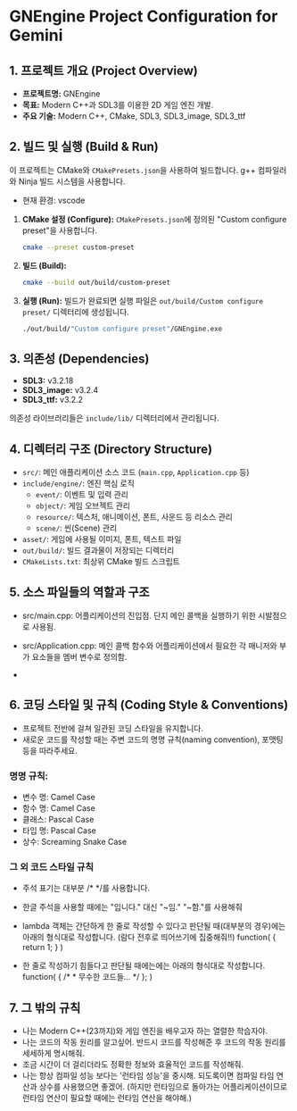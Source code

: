 # GNEngine Project Configuration for Gemini

## 1. 프로젝트 개요 (Project Overview)

- **프로젝트명:** GNEngine
- **목표:** Modern C++과 SDL3를 이용한 2D 게임 엔진 개발.
- **주요 기술:** Modern C++, CMake, SDL3, SDL3_image, SDL3_ttf

## 2. 빌드 및 실행 (Build & Run)

이 프로젝트는 CMake와 `CMakePresets.json`을 사용하여 빌드합니다. g++ 컴파일러와 Ninja 빌드 시스템을 사용합니다.
- 현재 환경: vscode

1.  **CMake 설정 (Configure):**
    `CMakePresets.json`에 정의된 "Custom configure preset"을 사용합니다.
    ```bash
    cmake --preset custom-preset
    ```

2.  **빌드 (Build):**
    ```bash
    cmake --build out/build/custom-preset
    ```

3.  **실행 (Run):**
    빌드가 완료되면 실행 파일은 `out/build/Custom configure preset/` 디렉터리에 생성됩니다.
    ```bash
    ./out/build/"Custom configure preset"/GNEngine.exe
    ```

## 3. 의존성 (Dependencies)

- **SDL3:** v3.2.18
- **SDL3_image:** v3.2.4
- **SDL3_ttf:** v3.2.2      

의존성 라이브러리들은 `include/lib/` 디렉터리에서 관리됩니다.

## 4. 디렉터리 구조 (Directory Structure)

- `src/`: 메인 애플리케이션 소스 코드 (`main.cpp`, `Application.cpp` 등)
- `include/engine/`: 엔진 핵심 로직
    - `event/`: 이벤트 및 입력 관리
    - `object/`: 게임 오브젝트 관리
    - `resource/`: 텍스처, 애니메이션, 폰트, 사운드 등 리소스 관리
    - `scene/`: 씬(Scene) 관리
- `asset/`: 게임에 사용될 이미지, 폰트, 텍스트 파일
- `out/build/`: 빌드 결과물이 저장되는 디렉터리
- `CMakeLists.txt`: 최상위 CMake 빌드 스크립트

<!-- ## 5. 테스트 (Testing)

 - 현재 설정된 테스트 프레임워크나 명령어가 없습니다.
- 테스트를 추가할 경우, 실행 방법과 절차를 여기에 명시해 주세요.
  (예: `ctest --preset <preset-name>`) 
- 없음. -->

## 5. 소스 파일들의 역할과 구조
- src/main.cpp: 어플리케이션의 진입점. 단지 메인 콜백을 실행하기 위한 시발점으로 사용됨.
- src/Application.cpp: 메인 콜백 함수와 어플리케이션에서 필요한 각 매니저와 부가 요소들을 멤버 변수로 정의함.


- 



## 6. 코딩 스타일 및 규칙 (Coding Style & Conventions)

- 프로젝트 전반에 걸쳐 일관된 코딩 스타일을 유지합니다.
- 새로운 코드를 작성할 때는 주변 코드의 명명 규칙(naming convention), 포맷팅 등을 따라주세요.

### 명명 규칙:
- 변수 명: Camel Case 
- 함수 명: Camel Case
- 클래스: Pascal Case
- 타입 명: Pascal Case
- 상수: Screaming Snake Case

### 그 외 코드 스타일 규칙
- 주석 표기는 대부분 /* */를 사용합니다.
- 한글 주석을 사용할 때에는 "입니다." 대신 "~임." "~함."를 사용해줘
- lambda 객체는 간단하게 한 줄로 작성할 수 있다고 판단될 때(대부분의 경우)에는 아래의 형식대로 작성합니다. (람다 전후로 띄어쓰기에 집중해줘!!)
    function( []() { return 1; } )

- 한 줄로 작성하기 힘들다고 판단될 때에는에는 아래의 형식대로 작성합니다.
    function( []() {
        /* 
         * 무수한 코드들...
        */
    }; )

## 7. 그 밖의 규칙
- 나는 Modern C++(23까지)와 게임 엔진을 배우고자 하는 열렬한 학습자야.
- 나는 코드의 작동 원리를 알고싶어. 반드시 코드를 작성해준 후 코드의 작동 원리를 세세하게 명시해줘.
- 조금 시간이 더 걸리더라도 정확한 정보와 효율적인 코드를 작성해줘.
- 나는 항상 컴파일 성능 보다는 '런타임 성능'을 중시해. 되도록이면 컴파일 타임 연산과 상수를 사용했으면 좋겠어. (하지만 런타임으로 돌아가는 어플리케이션이므로 런타임 연산이 필요할 때에는 런타임 연산을 해야해.)